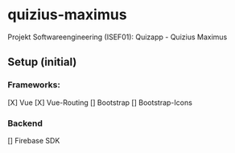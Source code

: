 # quizius-maximus
Projekt Softwareengineering (ISEF01): Quizapp - Quizius Maximus

## Setup (initial)
### Frameworks: 
[X] Vue
[X] Vue-Routing
[] Bootstrap 
[] Bootstrap-Icons
### Backend
[] Firebase SDK